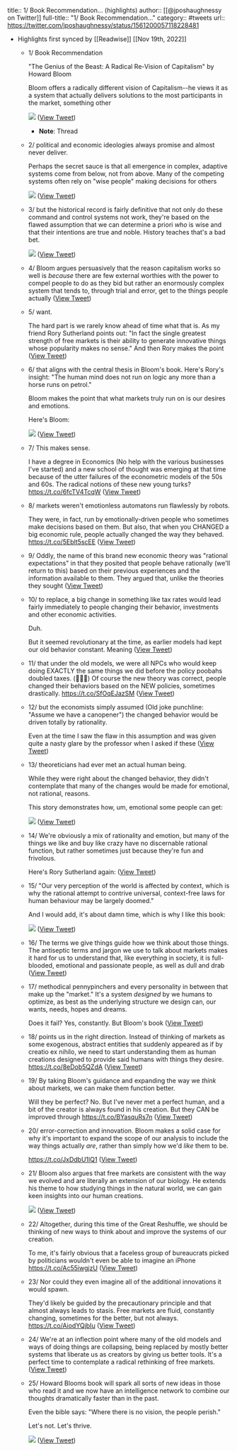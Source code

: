 title:: 1/ Book Recommendation... (highlights)
author:: [[@jposhaughnessy on Twitter]]
full-title:: "1/ Book Recommendation..."
category:: #tweets
url:: https://twitter.com/jposhaughnessy/status/1561200057118228481

- Highlights first synced by [[Readwise]] [[Nov 19th, 2022]]
	- 1/ Book Recommendation 
	  
	  "The Genius of the Beast: A Radical Re-Vision of Capitalism" by Howard Bloom 
	  
	  Bloom offers a radically different vision of Capitalism--he views it as a system that actually delivers solutions to the most participants in the market, something other 
	  
	  ![](https://pbs.twimg.com/media/FapVPatWIAEgdQs.png) ([View Tweet](https://twitter.com/jposhaughnessy/status/1561200057118228481))
		- **Note**: Thread
	- 2/ political and economic ideologies always promise and almost never deliver. 
	  
	  Perhaps the secret sauce is that all emergence in complex, adaptive systems come from below, not from above. Many of the competing systems often rely on "wise people" making decisions for others 
	  
	  ![](https://pbs.twimg.com/media/FapWTD3XoAAxoD-.png) ([View Tweet](https://twitter.com/jposhaughnessy/status/1561200059320000514))
	- 3/ but the historical record is fairly definitive that not only do these command and control systems not work, they're based on the flawed assumption that we can determine a priori *who* is wise and that their intentions are true and noble. History teaches that's a bad bet. 
	  
	  ![](https://pbs.twimg.com/media/FapYYxGWQAAM45g.png) ([View Tweet](https://twitter.com/jposhaughnessy/status/1561200060788051968))
	- 4/ Bloom argues persuasively that the reason capitalism works so well is *because* there are few external worthies with the power to compel people to do as they bid but rather an enormously complex system that tends to, through trial and error, get to the things people actually ([View Tweet](https://twitter.com/jposhaughnessy/status/1561200062344069125))
	- 5/ want. 
	  
	  The hard part is we rarely know ahead of time what that is. As my friend Rory Sutherland points out: "In fact the single greatest strength of free markets is their ability to generate innovative things whose popularity makes no sense." And then Rory makes the point ([View Tweet](https://twitter.com/jposhaughnessy/status/1561200063631839232))
	- 6/ that aligns with the central thesis in Bloom's book. Here's Rory's insight: "The human mind does not run on logic any more than a horse runs on petrol."
	  
	  Bloom makes the point that what markets truly run on is our desires and emotions. 
	  
	  Here's Bloom: 
	  
	  ![](https://pbs.twimg.com/media/Fapk2IVXwAAPU0y.png) ([View Tweet](https://twitter.com/jposhaughnessy/status/1561200065284374528))
	- 7/ This makes sense. 
	  
	  I have a degree in Economics (No help with the various businesses I've started) and a new school of thought was emerging at that time because of the utter failures of the econometric models of the 50s and 60s. The radical notions of these new young turks? https://t.co/6fcTV4TcqW ([View Tweet](https://twitter.com/jposhaughnessy/status/1561200066945323008))
	- 8/ markets weren't emotionless automatons run flawlessly by robots. 
	  
	  They were, in fact, run by emotionally-driven people who sometimes make decisions based on them. But also, that when you CHANGED a big economic rule, people actually changed the way they behaved. https://t.co/5Eblt5scEE ([View Tweet](https://twitter.com/jposhaughnessy/status/1561200068690067457))
	- 9/ Oddly, the name of this brand new economic theory was "rational expectations" in that they posited that people behave rationally (we'll return to this) based on their previous experiences and the information available to them. They argued that, unlike the theories they sought ([View Tweet](https://twitter.com/jposhaughnessy/status/1561200070128705536))
	- 10/ to replace, a big change in something like tax rates would lead fairly immediately to people changing their behavior, investments and other economic activities. 
	  
	  Duh. 
	  
	  But it seemed revolutionary at the time, as earlier models had kept our old behavior constant. Meaning ([View Tweet](https://twitter.com/jposhaughnessy/status/1561200071475085312))
	- 11/ that under the old models, we were all NPCs who would keep doing EXACTLY the same things we did before the policy poobahs doubled taxes. (🤦🏻‍♂️) Of course the new theory was correct, people changed their behaviors based on the NEW policies, sometimes drastically. https://t.co/SfOqEJazSM ([View Tweet](https://twitter.com/jposhaughnessy/status/1561200073819693056))
	- 12/ but the economists simply assumed (Old joke punchline: "Assume we have a canopener") the changed behavior would be driven totally by rationality. 
	  
	  Even at the time I saw the flaw in this assumption and was given quite a nasty glare by the professor when I asked if these ([View Tweet](https://twitter.com/jposhaughnessy/status/1561200075338121216))
	- 13/ theoreticians had ever met an actual human being. 
	  
	  While they were right about the changed behavior, they didn't contemplate that many of the changes would be made for emotional, not rational, reasons. 
	  
	  This story demonstrates how, um, emotional some people can get: 
	  
	  ![](https://pbs.twimg.com/media/FapxHc9X0AEP5FQ.png) ([View Tweet](https://twitter.com/jposhaughnessy/status/1561200076650954754))
	- 14/ We're obviously a mix of rationality and emotion, but many of the things we like and buy like crazy have no discernable rational function, but rather sometimes just because they're fun and frivolous. 
	  
	  Here's Rory Sutherland again: ([View Tweet](https://twitter.com/jposhaughnessy/status/1561200078123155456))
	- 15/ "Our very perception of the world is affected by context, which is why the rational attempt to contrive universal, context-free laws for human behaviour may be largely doomed." 
	  
	  And I would add, it's about damn time, which is why I like this book: 
	  
	  ![](https://pbs.twimg.com/media/Fapy9n0XwAAhqHb.png) ([View Tweet](https://twitter.com/jposhaughnessy/status/1561200079205273604))
	- 16/ The terms we give things guide how we think about those things. The antiseptic terms and jargon we use to talk about markets makes it hard for us to understand that, like everything in society, it is full-blooded, emotional and passionate people, as well as dull and drab ([View Tweet](https://twitter.com/jposhaughnessy/status/1561200080295759872))
	- 17/ methodical pennypinchers and every personality in between that make up the "market." It's a system *designed* by we humans to optimize, as best as the underlying structure we design can, our wants, needs, hopes and dreams. 
	  
	  Does it fail? Yes, constantly. But Bloom's book ([View Tweet](https://twitter.com/jposhaughnessy/status/1561200081252098049))
	- 18/ points us in the right direction. Instead of thinking of markets as some exogenous, abstract entities that suddenly appeared as if by creatio ex nihilo, we need to start understanding them as human creations designed to provide said humans with things they desire. https://t.co/8eDob5QZdA ([View Tweet](https://twitter.com/jposhaughnessy/status/1561200082652913665))
	- 19/ By taking Bloom's guidance and expanding the way we *think* about markets, we can make them function better. 
	  
	  Will they be perfect? No. But I've never met a perfect human, and a bit of the creator is always found in his creation. But they CAN be improved through https://t.co/BYasquRs7n ([View Tweet](https://twitter.com/jposhaughnessy/status/1561200084037124096))
	- 20/ error-correction and innovation. Bloom makes a solid case for why it's important to expand the scope of our analysis to include the way things actually *are*, rather than simply how we'd *like* them to be.
	  
	  https://t.co/JxDdbU1lQ1 ([View Tweet](https://twitter.com/jposhaughnessy/status/1561200085106655232))
	- 21/ Bloom also argues that free markets are consistent with the way we evolved and are literally an extension of our biology. He extends his theme to how studying things in the natural world, we can gain keen insights into our human creations. 
	  
	  ![](https://pbs.twimg.com/media/Fap7QQGWYAAC-IK.png) ([View Tweet](https://twitter.com/jposhaughnessy/status/1561200086444609536))
	- 22/ Altogether, during this time of the Great Reshuffle, we should be thinking of new ways to think about and improve the systems of our creation. 
	  
	  To me, it's fairly obvious that a faceless group of bureaucrats picked by politicians wouldn't even be able to imagine an iPhone https://t.co/Ac55iwgjzU ([View Tweet](https://twitter.com/jposhaughnessy/status/1561200087786835975))
	- 23/ Nor could they even imagine all of the additional innovations it would spawn. 
	  
	  They'd likely be guided by the precautionary principle and that almost always leads to stasis. Free markets are fluid, constantly changing, sometimes for the better, but not always. https://t.co/AiodYQjbIu ([View Tweet](https://twitter.com/jposhaughnessy/status/1561200089300975617))
	- 24/ We're at an inflection point where many of the old models and ways of doing things are collapsing, being replaced by mostly better systems that liberate us as creators by giving us better tools. It's a perfect time to contemplate a radical rethinking of free markets. ([View Tweet](https://twitter.com/jposhaughnessy/status/1561200090458558464))
	- 25/ Howard Blooms book will spark all sorts of new ideas in those who read it and we now have an intelligence network to combine our thoughts dramatically faster than in the past. 
	  
	  Even the bible says: "Where there is no vision, the people perish." 
	  
	  Let's not. Let's thrive. 
	  
	  ![](https://pbs.twimg.com/media/Fap-9gZWIAAGYMF.png) ([View Tweet](https://twitter.com/jposhaughnessy/status/1561200091414904832))